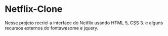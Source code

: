 # Netflix-Clone
Nesse projeto recriei a interface do Netflix  usando HTML 5, CSS 3. e alguns recursos externos do fontawesome e jquery.
